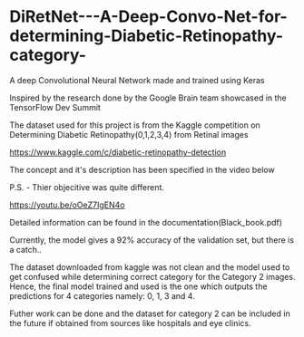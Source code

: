 # DiRetNet---A-Deep-Convo-Net-for-determining-Diabetic-Retinopathy-category-
A deep Convolutional Neural Network made and trained using Keras

Inspired by the research done by the Google Brain team showcased in the TensorFlow Dev Summit 

The dataset used for this project is from the Kaggle competition on Determining Diabetic Retinopathy(0,1,2,3,4) from Retinal images  

https://www.kaggle.com/c/diabetic-retinopathy-detection

The concept and it's description has been specified in the video below 

P.S. - Thier objecitive was quite different. 

https://youtu.be/oOeZ7IgEN4o

Detailed information can be found in the documentation(Black_book.pdf) 

Currently, the model gives a 92% accuracy of the validation set, but there is a catch..

The dataset downloaded from kaggle was not clean and the model used to get confused while determining correct category for the Category 2 images. Hence, the final model trained and used is the one which outputs the predictions for 4 categories namely: 0, 1, 3 and 4. 

Futher work can be done and the dataset for category 2 can be included in the future if obtained from sources like hospitals and eye clinics.  
